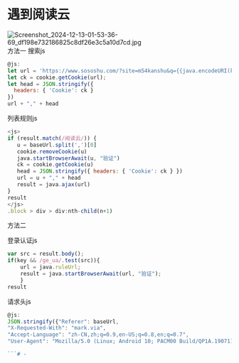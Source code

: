 

# 遇到阅读云
![Screenshot_2024-12-13-01-53-36-69_df198e732186825c8df26e3c5a10d7cd.jpg](http://img.wuaze.com/2024/12/13/675b24e82d244.jpg)
方法一
搜索js
```js
@js:
let url = 'https://www.sososhu.com/?site=m54kanshu&q={{java.encodeURI(key)}}' 
let ck = cookie.getCookie(url);
let head = JSON.stringify({
  headers: { 'Cookie': ck }
})
url + "," + head
```
列表规则js
```js
<js>
if (result.match(/阅读云/)) {
   u = baseUrl.split(',')[0]
   cookie.removeCookie(u)
   java.startBrowserAwait(u, "验证")
   ck = cookie.getCookie(u)
   head = JSON.stringify({ headers: { 'Cookie': ck } })
   url = u + "," + head
   result = java.ajax(url)
}
result
</js>
.block > div > div:nth-child(n+1)
```

方法二

登录认证js
```js
var src = result.body();
if(key && /ge_ua/.test(src)){
	url = java.ruleUrl;
	result = java.startBrowserAwait(url, "验证");
	}
result
```

请求头js
```js
@js:  
JSON.stringify({"Referer": baseUrl,  
"X-Requested-With": "mark.via",  
"Accept-Language": "zh-CN,zh;q=0.9,en-US;q=0.8,en;q=0.7",  
"User-Agent": "Mozilla/5.0 (Linux; Android 10; PACM00 Build/QP1A.190711.020) AppleWebKit/537.36 (KHTML, like Gecko) Chrome/108.0.5359.79 Mobile Safari/537.36"})

```# -
